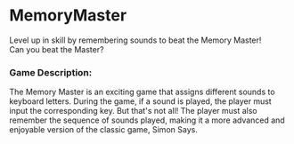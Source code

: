 # MemoryMaster
Level up in skill by remembering sounds to beat the Memory Master!
<br>
Can you beat the Master?


### Game Description:

The Memory Master is an exciting game that assigns different sounds to keyboard letters. During the game, if a sound is played, the player must input the corresponding key. But that's not all! The player must also remember the sequence of sounds played, making it a more advanced and enjoyable version of the classic game, Simon Says.


## 
